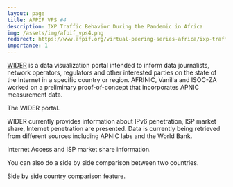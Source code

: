 ```yaml
---
layout: page
title: AFPIF VPS #4
description: IXP Traffic Behavior During the Pandemic in Africa
img: /assets/img/afpif_vps4.png
redirect: https://www.afpif.org/virtual-peering-series-africa/ixp-traffic-behavior-during-the-pandemic-in-africa/
importance: 1
---
```


<a href="https://wider.isoc.org.za" target="_blank">WIDER</a> is a data visualization portal intended to inform data journalists, network operators, regulators and other interested parties on the state of the Internet in a specific country or region. AFRINIC, Vanilla and ISOC-ZA worked on a preliminary proof-of-concept that incorporates APNIC measurement data.


<div class="row">
    <div class="col-sm mt-3 mt-md-0">
        <img class="img-fluid rounded z-depth-1" src="{{ '/assets/img/wider.png' | relative_url }}" alt="" title="Using WIDER"/>
    </div>
</div>
<div class="caption">
    The WIDER portal.
</div>

WIDER currently provides information about IPv6 penetration, ISP market share,Internet penetration are presented. Data is currently being retrieved from different sources including APNIC labs and the World Bank.

<div class="row justify-content-sm-center">
    <div class="col-sm-8 mt-3 mt-md-0">
        <img class="img-fluid rounded z-depth-1" src="{{ '/assets/img/wider1.png' | relative_url }}" alt="" title="example image"/>
    </div>
    <div class="col-sm-4 mt-3 mt-md-0">
        <img class="img-fluid rounded z-depth-1" src="{{ '/assets/img/wider2.png' | relative_url }}" alt="" title="example image"/>
    </div>
</div>
<div class="caption">
    Internet Access and ISP market share information.
</div>

You can also do a side by side comparison between two countries.

<div class="row">
    <div class="col-sm mt-3 mt-md-0">
        <img class="img-fluid rounded z-depth-1" src="{{ '/assets/img/sidexside.png' | relative_url }}" alt="" title="Using WIDER"/>
    </div>
</div>
<div class="caption">
    Side by side country comparison feature.
</div>